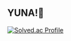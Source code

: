 ## YUNA!🥳

[![Solved.ac Profile](http://mazassumnida.wtf/api/v2/generate_badge?boj=kn9012)](https://solved.ac/kn9012/)
<!--
**kn9012/kn9012** is a ✨ _special_ ✨ repository because its `README.md` (this file) appears on your GitHub profile.

Here are some ideas to get you started:

- 🔭 I’m currently working on ...
- 🌱 I’m currently learning ...
- 👯 I’m looking to collaborate on ...
- 🤔 I’m looking for help with ...
- 💬 Ask me about ...
- 📫 How to reach me: ...
- 😄 Pronouns: ...
- ⚡ Fun fact: ...
-->
